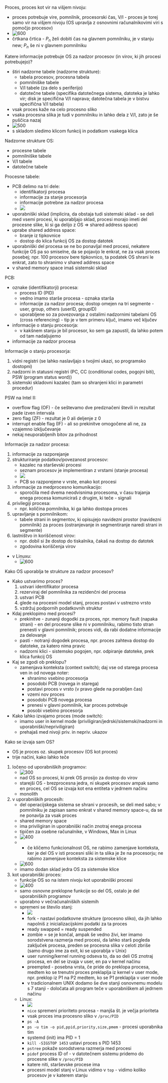 Proces, proces kot vir na višjem nivoju:
- proces potrebuje vire, pomnilnik, procesorski čas, V/I - proces je torej samo vir na višjem nivoju (OS upravlja z osnovnimi računalnikovimi viri s pomočjo procesov)
- ![600](Pasted%20image%2020240311133023.png)
- črtkana črtica - $P_n$ želi dobiti čas na glavnem pomnilniku, je v stanju new; $P_n$ še ni v glavnem pomnilniku

Katere informacije potrebuje OS za nadzor procesov (in virov, ki jih procesi potrebujejo)?
- štiri nadzorne tabele (nadzorne strukture):
	- tabela procesov, procesna tabela
	- pomnilniške tabele
	- V/I tabele (za delo s periferijo)
	- datotečne tabele (specifika datotečnega sistema, datoteka je lahko vir; disk je specifična V/I  naprava; datotečna tabela je v bistvu specifična V/I tabela)
- vsak proces kaže na celo procesno sliko
- vsaka procesna slika je tudi v pomnilniku in lahko dela z V/I, zato je še puščica nazaj
- ![500](Pasted%20image%2020240311133509.png)
- s skladom sledimo klicom funkcij in podatkom vsakega klica

Nadzorne strukture OS:
- procesne tabele
- pomnilniške tabele
- V/I tabele
- datotečne tabele

Procesne tabele:
- PCB delimo na tri dele:
	- identifikatorji procesa
	- informacije za stanje procesorja
	- informacije potrebne za nadzor procesa
	- ![](Pasted%20image%2020240311134144.png)
- uporabniški sklad (implicira, da obstaja tudi sistemski sklad - se deli med vsemi procesi, ki uporabljajo sklad, procesi morajo imeti del procesne slike, ki si ga delijo z OS => shared address space)
- uprabe shared address space:
	- branje iz tipkovnice
	- dostop do klica funkcij OS za dostop datotek
- uporabniški del procesa se ne bo ponavljal med procesi, nekatere funkcije OS pa so smiselne, da se pojavijo le enkrat, ne za vsak proces posebej; npr. 100 procesov bere tipkovnico, ta podatek OS shrani le enkrat, zato to shranimo v shared address space
- v shared memory space imaš sistemski sklad

PCB:
- oznake (identifikatorji) procesa:
	- process ID (PID)
	- vedno imamo starše procesa - oznaka starša
	- informacije za nadzor procesa; dostop omejen na tri segmente - user, group, others (userID, groupID)
	- uporabljene so za povezovanja z ostalimi nadzornimi tabelami OS (cross referencing) - tip je v tem primeru ključ, imamo več ključev
- informacije o stanju procesorja:
	- v kakšnem stanju je bil procesor, ko sem ga zapustil, da lahko potem od tam nadaljujemo
- informacije za nadzor procesa

Informacije o stanju procesorja:
1. vidni registri (se lahko naslavljajo s tvojimi ukazi, so programsko dostopni)
2. nadzorni in statusni registri (PC, CC (conditional codes, pogojni biti), PSW (program status word))
3. sistemski skladovni kazalec (tam so shranjeni klici in parametri procedur)

PSW na Intel II:
- overflow flag (OF) - če seštevamo dve predznačeni števili in rezultat pade izven intervala
- zero flag (ZF) - rezultat je 0 ali deljenje z 0
- interrupt enable flag (IF) - ali so prekinitve omogočene ali ne, za vzajemno izključevanje
- nekaj neuporabljenih bitov za prihodnost

Informacije za nadzor procesa:
1. informacije za razporejanje
2. strukturiranje podatkov/povezanost procesov:
	- kazalec na starševski procesi
	- seznam procesov je implementiran z vrstami (stanje procesa)
	- ![](Pasted%20image%2020240311142436.png)
	- PCB so razporejene v vrste, enako kot procesi
3. informacije za medprocesno komunikacijo:
	- sporočila med dvema neodvisnima procesoma, v času trajanja enega procesa komuniciraš z drugim, ki teče - signali
4. privilegiji procesa:
	- npr. količina pomnilnika, ki ga lahko dostopa proces
5. upravljanje s pomnilnikom:
	- tabele strani in segmentov, ki opisujejo navidezni prostor (navidezni pomnilnik) za proces (ostranjevanje in segmentiranje naredi strani in segmente)
6. lastništvo in koriščenost virov:
	- npr. dobil si že dostop do tiskalnika, čakaš na dostop do datotek
	- zgodovina koriščenja virov
- v Linuxu:
	- ![600](Pasted%20image%2020240311143016.png)

Kako OS uporablja te strukture za nadzor procesov?
- Kako ustvarimo proces?
	1. ustvari identifikator procesa
	2. rezerviraj del pomnilnika za rezidenčni del procesa
	3. ustvari PCB
	4. glede na procesni model stanj, proces postavi v ustrezno vrsto
	5. vzdržuj podpornih podatkovnih struktur
- Kdaj preklopimo med procesi?
	- prekinitve - zunanji dogodki za proces, npr. memory fault (napaka strani) - en del procesne slike ni v pomnilniku, rabimo tisto stran prenesti v glavni pomnilnik; proces vidi, da rabi dodatne informacije za delovanje
	- pasti - notranji dogodek procesa, npr. proces zahteva dostop do datoteke, za katero nima pravic
	- nadzorni klici - sistemsko pogojen, npr. odpiranje datoteke, prek klica funkcij OS
- Kaj se zgodi ob preklopu?
	- zamenjava konteksta (context switch); daj vse od starega procesa ven in od novega noter:
		- shranimo vsebino procesorja
		- posodobi PCB (novega in starega)
		- postavi proces v vrsto (v pravo glede na porabljen čas)
		- vzemi nov proces
		- posodobi PCB novega procesa
		- prenesi v glavni pomnilnik, kar proces potrebuje
		- posobi vsebino procesorja
- Kako lahko izvajamo proces (mode switch):
	- imamo user in kernel mode (priviligiran/jedrski/sistemski/nadzorni in uporabniški/nepriviligiran)
	- prehajaš med nivoji priv. in nepriv. ukazov

Kako se izvaja sam OS?
- OS je proces oz. skupek procesov (OS kot proces)
- trije načini, kako lahko teče
1. ločeno od uporabniških programov:
	- ![300](Pasted%20image%2020240311145333.png)
	- nad OS so procesi, ki prek OS prosijo za dostop do virov
	- starejši OS - brezprocesna jedra, ni skupek procesov ampak samo en proces, cel OS se izvaja kot ena entiteta v jedrnem načinu
	- monolith
2. v uporabniških procesih:
	- del operacijskega sistema se shrani v procesih, se deli med sabo; v pomnilniku je zapisan samo enkrat v shared memory space-u, da se ne ponavlja za vsak proces
	- shared memory space
	- ima priviligiran in uporabniški način znotraj enega procesa
	- tipičen za osebne računalnike, v Windows, Max in Linux
	- ![400](Pasted%20image%2020240311145613.png)
	- + če kličemo funkcionalnost OS, ne rabimo zamenjave konteksta, ker je del OS v isti procesni sliki in ta slika je že na procesorju; ne rabimo zamenjave konteksta za sistemske klice
	- ![600](Pasted%20image%2020240311150010.png)
	- imamo dodan sklad jedra OS za sistemske klice
3. kot uporabniški proces:
	- funkcije OS so na istem nivoju kot uporabniški procesi
	- ![400](Pasted%20image%2020240311151731.png)
	- samo osnovne preklopne funkcije so del OS, ostalo je del uporabniških programov
	- uporabno v večračunalniških sistemih
	- spremeni se število stanj:
		- ![](Pasted%20image%2020240311151931.png)
		- fork - nastavi podatkovne strukture (procesno sliko), da jih lahko napolniš z inicializacijskimi podatki za ta proces
		- ready swapped = ready suspended
		- zombie = se je končal, ampak še vedno živi, ker imamo sorodstvena razmerja med procesi, da lahko starš pogleda zaključek procesa, preden se procesna slika v celoti zbriše (samo drugo ime za exit, ki se uporablja v Unix)
		- user running/kernel running odseva to, da so deli OS znotraj procesa, en del se izvaja v user, en pa v kernel načinu
		- preempted - posebna vrsta, če pride do preklopa procesa, medtem ko se trenutni proces preklaplja iz kernel v user mode, npr. preklop iz P1 na P2 medtem, ko se P1 preklaplja v user mode
		- v tradicionalnem UNIX dodamo še dve stanji osnovnemu modelu s 7 stanji - določata ali program teče v uporabniškem ali jedrnem načinu
	- Linux:
		- ![](Pasted%20image%2020240311152928.png)
		- `nice` spremeni prioriteto procesa - manjša št. je večja prioriteta
		- vsak proces ima procesno sliko v `/proc/PID`
		- `ps -A`
		- `ps -u tim -o pid,ppid,priority,size,pmem` - procesi uporabnika tim
		- systemd (init) ima PID = 1
		- `kill -SIGSTOP 1453` ustavi proces s PID 1453
		- `pstree` pokaže sorodstvena razmerja med procesi
		- `pidof` process ID of - v datotečnem sistemu pridemo do procesne slike v `/proc/PID`
		- katere niti, starševske procese ima
		- procesni model stanj v Linux vidimo v `top` - vidimo koliko procesov je v katerem stanju


